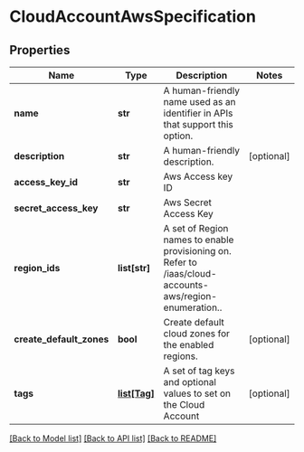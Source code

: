 # CloudAccountAwsSpecification

## Properties
Name | Type | Description | Notes
------------ | ------------- | ------------- | -------------
**name** | **str** | A human-friendly name used as an identifier in APIs that support this option. | 
**description** | **str** | A human-friendly description. | [optional] 
**access_key_id** | **str** | Aws Access key ID | 
**secret_access_key** | **str** | Aws Secret Access Key | 
**region_ids** | **list[str]** | A set of Region names to enable provisioning on. Refer to /iaas/cloud-accounts-aws/region-enumeration.. | 
**create_default_zones** | **bool** | Create default cloud zones for the enabled regions. | [optional] 
**tags** | [**list[Tag]**](Tag.md) | A set of tag keys and optional values to set on the Cloud Account | [optional] 

[[Back to Model list]](../README.md#documentation-for-models) [[Back to API list]](../README.md#documentation-for-api-endpoints) [[Back to README]](../README.md)

